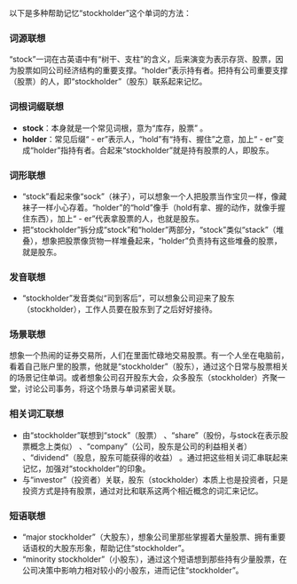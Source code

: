 以下是多种帮助记忆“stockholder”这个单词的方法：

### 词源联想
“stock”一词在古英语中有“树干、支柱”的含义，后来演变为表示存货、股票，因为股票如同公司经济结构的重要支撑。“holder”表示持有者。把持有公司重要支撑（股票）的人，即“stockholder”（股东）联系起来记忆。

### 词根词缀联想
 - **stock**：本身就是一个常见词根，意为“库存，股票” 。
 - **holder**：常见后缀“ - er”表示人，“hold”有“持有、握住”之意，加上“ - er”变成“holder”指持有者。合起来“stockholder”就是持有股票的人，即股东。

### 词形联想
 - “stock”看起来像“sock”（袜子），可以想象一个人把股票当作宝贝一样，像藏袜子一样小心存着。“holder”的“hold”像手（hold有拿、握的动作，就像手握住东西），加上“ - er”代表拿股票的人，也就是股东。
 - 把“stockholder”拆分成“stock”和“holder”两部分，“stock”类似“stack”（堆叠），想象把股票像货物一样堆叠起来，“holder”负责持有这些堆叠的股票，就是股东。

### 发音联想
 - “stockholder”发音类似“司到客后”，可以想象公司迎来了股东（stockholder），工作人员要在股东到了之后好好接待。

### 场景联想
想象一个热闹的证券交易所，人们在里面忙碌地交易股票。有一个人坐在电脑前，看着自己账户里的股票，他就是“stockholder”（股东），通过这个日常与股票相关的场景记住单词。或者想象公司召开股东大会，众多股东（stockholder）齐聚一堂，讨论公司事务，将这个场景与单词紧密关联。

### 相关词汇联想
 - 由“stockholder”联想到“stock”（股票） 、“share”（股份，与stock在表示股票概念上类似） 、“company”（公司，股东是公司的利益相关者） 、“dividend”（股息，股东可能获得的收益） 。通过把这些相关词汇串联起来记忆，加强对“stockholder”的印象。
 - 与“investor”（投资者）关联，股东（stockholder）本质上也是投资者，只是投资方式是持有股票，通过对比和联系这两个相近概念的词汇来记忆。

### 短语联想
 - “major stockholder”（大股东），想象公司里那些掌握着大量股票、拥有重要话语权的大股东形象，帮助记住“stockholder”。
 - “minority stockholder”（小股东），通过这个短语想到那些持有少量股票，在公司决策中影响力相对较小的小股东，进而记住“stockholder”。 